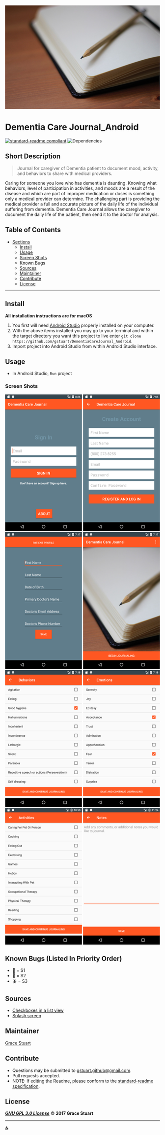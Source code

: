 ![Banner Image](/app/src/main/res/drawable/main.jpg)

# Dementia Care Journal_Android
 [![standard-readme compliant](https://img.shields.io/badge/readme%20style-standard-brightgreen.svg)](https://github.com/RichardLitt/standard-readme)
![Dependencies](https://img.shields.io/badge/dependencies-up%20to%20date-brightgreen.svg)

## Short Description
> Journal for caregiver of Dementia patient to document mood, activity, and behaviors to share with medical providers.

Caring for someone you love who has dementia is daunting. Knowing what behaviors, level of participation in activities, and moods are a result of the disease and which are part of improper medication or doses is something only a medical provider can determine. The challenging part is providing the medical provider a full and accurate picture of the daily life of the individual suffering from dementia. Dementia Care Journal allows the caregiver to document the daily life of the patient, then send it to the doctor for analysis. 

## Table of Contents
- [Sections](#sections)
    - [Install](#install)
    - [Usage](#usage)
    - [Screen Shots](#Screen-Shots)
    - [Known Bugs](#known-bugs)
    - [Sources](#sources)
    - [Maintainer](#maintainer)
    - [Contribute](#contribute)
    - [License](#license)
    

***

## Install
**All installation instructions are for macOS**

1. You first will need [Android Studio](https://developer.android.com/studio/install.html) properly installed on your computer.
2. With the above items installed you may go to your terminal and within the target directory you want this project to live enter `git clone https://github.com/gstuart/DementiaCareJournal_Android`.
3. Import project into Android Studio from within Android Studio interface.


## Usage
*  In Android Studio, `Run` project

### Screen Shots
<img src="/app/src/main/res/drawable/screenshots/signin.png" alt="Sign In" width="250"> <img src="/app/src/main/res/drawable/screenshots/registration.png" alt="Registration" width="250"> <img src="/app/src/main/res/drawable/screenshots/patientprofile.png" alt="Patient Profile" width="250"> <img src="/app/src/main/res/drawable/screenshots/journal.png" alt="Registration" width="250"> <img src="/app/src/main/res/drawable/screenshots/behaviors.png" alt="Behaviors" width="250"> <img src="app/src/main/res/drawable/screenshots/emotions.png" alt="Emotions" width="250"> <img src="/app/src/main/res/drawable/screenshots/activities.png" alt="Activities" width="250"> <img src="/app/src/main/res/drawable/screenshots/notes.png" alt="Notes" width="250"> 


## Known Bugs (Listed In Priority Order)
* :bug: = S1
* :ant: = S2
* :beetle: = S3
 
> 
> 
> 


## Sources
* [Checkboxes in a list view](http://www.android-examples.com/create-listview-with-multiple-checkbox-in-android/)
* [Splash screen](https://www.bignerdranch.com/blog/splash-screens-the-right-way/)

## Maintainer
[Grace Stuart](href="https://github.com/gstuart")


## Contribute
* Questions may be submitted to gstuart.github@gmail.com.
* Pull requests accepted.
* NOTE: If editing the Readme, please conform to the [standard-readme specification](https://github.com/RichardLitt/standard-readme/blob/master/spec.md).


## License
**_[GNU GPL 3.0 License](/LICENSE.md)_** :copyright: **2017 Grace Stuart**


***

**[:top:](#dementia-care-journal_android)**

